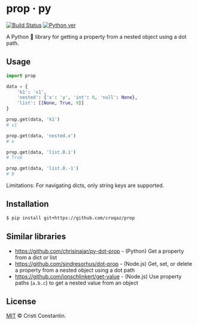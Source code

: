 # prop · py

  [![Build Status][build-image]][build-url]
  [![Python ver][python-image]][python-url]

A Python 🐍 library for getting a property from a nested object using a dot path.


## Usage

```py
import prop

data = {
    'k1': 'v1',
    'nested': {'x': 'y', 'int': 0, 'null': None},
    'list': [[None, True, 9]]
}

prop.get(data, 'k1')
# v1

prop.get(data, 'nested.x')
# x

prop.get(data, 'list.0.1')
# True

prop.get(data, 'list.0.-1')
# 9
```

Limitations: For navigating dicts, only string keys are supported.


## Installation

```sh
$ pip install git+https://github.com/croqaz/prop
```


## Similar libraries

* https://github.com/chrisinajar/py-dot-prop - (Python) Get a property from a dict or list
* https://github.com/sindresorhus/dot-prop - (Node.js) Get, set, or delete a property from a nested object using a dot path
* https://github.com/jonschlinkert/get-value - (Node.js) Use property paths (`a.b.c`) to get a nested value from an object


## License

[MIT](LICENSE) © Cristi Constantin.


[pypi-image]: https://img.shields.io/pypi/v/prop.svg
[pypi-url]: https://pypi.org/project/prop/
[build-image]: https://github.com/croqaz/prop/workflows/Python/badge.svg
[build-url]: https://github.com/croqaz/prop/actions
[python-image]: https://img.shields.io/badge/Python-3.6-blue.svg
[python-url]: https://python.org

